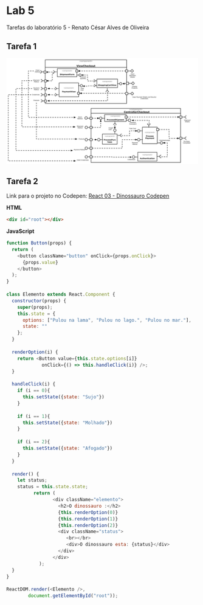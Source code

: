 # Lab 5
Tarefas do laboratório 5 - Renato César Alves de Oliveira

## Tarefa 1
![Diagrama de Subcomponentes](images/subcomponentes_checkout.jpg)

## Tarefa 2
Link para o projeto no Codepen: [React 03 - Dinossauro Codepen](https://codepen.io/renato2808/pen/KKzXeMB)

**HTML**
~~~html
<div id="root"></div>
~~~

**JavaScript**
~~~javascript
function Button(props) {
  return (
    <button className="button" onClick={props.onClick}>
      {props.value}
    </button>
  );
}

class Elemento extends React.Component {
  constructor(props) {
    super(props);
    this.state = {
      options: ["Pulou na lama", "Pulou no lago.", "Pulou no mar."],
      state: ""
    };
  }
  
  renderOption(i) {
    return <Button value={this.state.options[i]}
             onClick={() => this.handleClick(i)} />;
  }
  
  handleClick(i) {
    if (i == 0){
      this.setState({state: "Sujo"})
    }
    
    if (i == 1){
      this.setState({state: "Molhado"})
    }
    
    if (i == 2){
      this.setState({state: "Afogado"})
    }
  }
  
  render() {
    let status;
    status = this.state.state;
          return (
                 <div className="elemento">
                   <h2>O dinossauro :</h2>
                   {this.renderOption(0)}
                   {this.renderOption(1)}
                   {this.renderOption(2)}
                   <div className="status">
                      <br></br>
                      <div>O dinossauro esta: {status}</div>
                   </div>
                 </div>
            );
  }
}

ReactDOM.render(<Elemento />, 
        document.getElementById("root"));
~~~